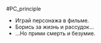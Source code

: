 #PC_principle 

- Играй персонажа в фильме. 
- Борись за жизнь и рассудок… 
- ...Но прими смерть и безумие.